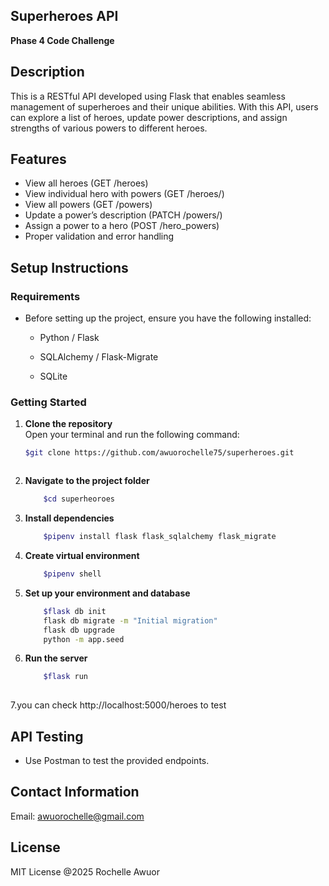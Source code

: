 ## Superheroes API
**Phase 4  Code Challenge**

## **Description**
This is a RESTful API developed using Flask that enables seamless management of superheroes and their unique abilities. With this API, users can explore a list of heroes, update power descriptions, and assign strengths of various powers to different heroes. 


## Features

- View all heroes (GET /heroes)
- View individual hero with powers (GET /heroes/<id>)
- View all powers (GET /powers)
- Update a power’s description (PATCH /powers/<id>)
- Assign a power to a hero (POST /hero_powers)
- Proper validation and error handling






## Setup Instructions 

### **Requirements**
- Before setting up the project, ensure you have the following installed:

    - Python / Flask

    - SQLAlchemy / Flask-Migrate

    - SQLite

    

### Getting Started 
1. **Clone the repository**   
Open your terminal and run the following command:
    ```sh
    $git clone https://github.com/awuorochelle75/superheroes.git



2. **Navigate to the project folder**
    ```sh
        $cd superheoroes

3. **Install dependencies**
    ```sh
        $pipenv install flask flask_sqlalchemy flask_migrate


4. **Create virtual environment**
    ```sh
        $pipenv shell


5. **Set up your environment and database**

    ```sh
        $flask db init
        flask db migrate -m "Initial migration"
        flask db upgrade
        python -m app.seed  


6. **Run the server**

    ```sh
        $flask run
        

7.you can check http://localhost:5000/heroes to test


## API Testing
- Use Postman to test the provided endpoints.


## Contact Information
 Email: awuorochelle@gmail.com

## License
 MIT License @2025 Rochelle Awuor


